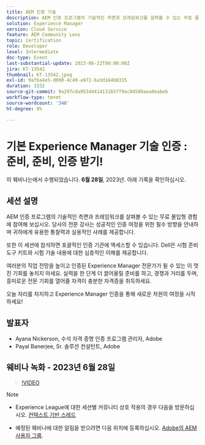 ```yaml
---
title: AEM 인증 기술
description: AEM 인증 프로그램의 기술적인 측면과 프레임워크를 살펴볼 수 있는 무료 몰입형 경험에 참여해 보십시오. 당사의 전문 강사는 성공적인 인증 여정을 위한 필수 방향을 안내하며, 귀하에게 유용한 통찰력과 실용적인 사례를 제공합니다.또한 이 세션에 참석하면 포괄적인 인증 기관에 액세스할 수 있습니다. Dell은 시험 준비 도구 세트와 시험의 기술 내용에 대한 심층적인 이해를 제공해 드립니다.귀하의 경력을 향상시키고 공인 Experience Manager 전문가가 될 수 있는 이 멋진 기회를 놓치지 마십시오. 실력을 한 단계 더 끌어올릴 준비를 하고, 경쟁과 거리를 두고, 흥미로운 전문 기회의 문을 열 자격이 충분한 자격증을 취득하세요.오늘 자리를 차지하고 Experience Manager 자격증을 통해 새로운 차원의 여정을 시작하세요!
solution: Experience Manager
version: Cloud Service
feature: AEM Community Lens
topic: Certification
role: Developer
level: Intermediate
doc-type: Event
last-substantial-update: 2023-06-22T00:00:00Z
jira: KT-13542
thumbnail: KT-13542.jpeg
exl-id: 9af6a4e5-d090-4c49-a972-6a3d164b8315
duration: 3332
source-git-commit: 9a297cda953d4414131657f9ac84580aea0eabeb
workflow-type: tm+mt
source-wordcount: '348'
ht-degree: 0%

---
```


# 기본 Experience Manager 기술 인증 : 준비, 준비, 인증 받기!

이 웨비나는에서 수행되었습니다. **6월 28일**, 2023년. 아래 기록을 확인하십시오.

## 세션 설명

AEM 인증 프로그램의 기술적인 측면과 프레임워크를 살펴볼 수 있는 무료 몰입형 경험에 참여해 보십시오. 당사의 전문 강사는 성공적인 인증 여정을 위한 필수 방향을 안내하며 귀하에게 유용한 통찰력과 실용적인 사례를 제공합니다.

또한 이 세션에 참석하면 포괄적인 인증 기관에 액세스할 수 있습니다. Dell은 시험 준비 도구 키트와 시험 기술 내용에 대한 심층적인 이해를 제공합니다.

여러분의 직업 전망을 높이고 인증된 Experience Manager 전문가가 될 수 있는 이 멋진 기회를 놓치지 마세요. 실력을 한 단계 더 끌어올릴 준비를 하고, 경쟁과 거리를 두며, 흥미로운 전문 기회를 열어줄 자격이 충분한 자격증을 취득하세요.

오늘 자리를 차지하고 Experience Manager 인증을 통해 새로운 차원의 여정을 시작하세요!

## 발표자

* Ayana Nickerson, 수석 자격 증명 인증 프로그램 관리자, Adobe
* Payal Banerjee, Sr. 솔루션 컨설턴트, Adobe

## 웨비나 녹화 - 2023년 6월 28일

>[!VIDEO](https://video.tv.adobe.com/v/3421028)

>[!NOTE]
>
>* Experience League에 대한 세션별 커뮤니티 상호 작용의 경우 다음을 방문하십시오. [컨텍스트 기반 스레드](https://adobe.ly/3p2CmbA)
>
>* 예정된 웨비나에 대한 알림을 받으려면 다음 위치에 등록하십시오. [Adobe의 AEM 사용자 그룹](https://aem-augs.adobe.com/).
